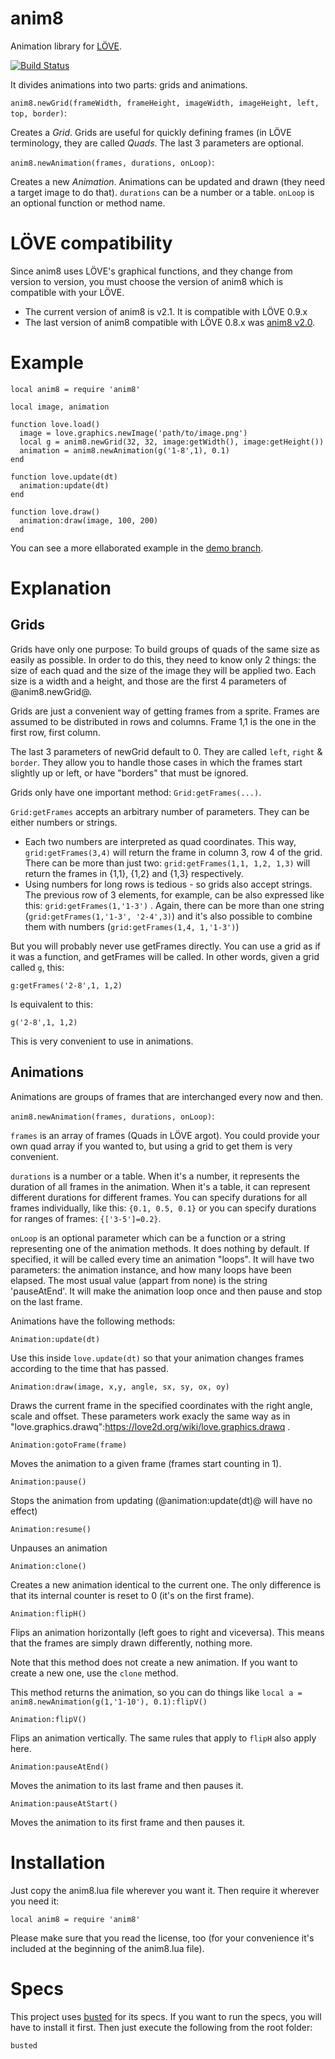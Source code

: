 anim8
=====

Animation library for [LÖVE](http://love2d.org).

[![Build Status](https://travis-ci.org/kikito/anim8.png?branch=master)](https://travis-ci.org/kikito/anim8)

It divides animations into two parts: grids and animations.

`anim8.newGrid(frameWidth, frameHeight, imageWidth, imageHeight, left, top, border)`:

Creates a *Grid*. Grids are useful for quickly defining frames (in LÖVE terminology, they are called *Quads*. The last 3 parameters are optional.

`anim8.newAnimation(frames, durations, onLoop)`:

Creates a new *Animation*. Animations can be updated and drawn (they need a target image to do that). `durations` can be a number or a table. `onLoop` is an optional function or method name.

LÖVE compatibility
==================

Since anim8 uses LÖVE's graphical functions, and they change from version to version, you must choose
the version of anim8 which is compatible with your LÖVE.

* The current version of anim8 is v2.1. It is compatible with LÖVE 0.9.x
* The last version of anim8 compatible with LÖVE 0.8.x was [anim8 v2.0](https://github.com/kikito/anim8/tree/v2.0.0).

Example
=======

```
local anim8 = require 'anim8'

local image, animation

function love.load()
  image = love.graphics.newImage('path/to/image.png')
  local g = anim8.newGrid(32, 32, image:getWidth(), image:getHeight())
  animation = anim8.newAnimation(g('1-8',1), 0.1)
end

function love.update(dt)
  animation:update(dt)
end

function love.draw()
  animation:draw(image, 100, 200)
end
```

You can see a more ellaborated example in the [demo branch](https://github.com/kikito/anim8/tree/demo).

Explanation
===========

Grids
-----

Grids have only one purpose: To build groups of quads of the same size as easily as possible. In order to do this, they need to know only 2 things: the size of each quad and the size of the image they will be applied two. Each size is a width and a height, and those are the first 4 parameters of @anim8.newGrid@.

Grids are just a convenient way of getting frames from a sprite. Frames are assumed to be distributed in rows and columns. Frame 1,1 is the one in the first row, first column.

The last 3 parameters of newGrid default to 0. They are called `left`, `right` & `border`. They allow you to handle those cases in which the frames start slightly up or left, or have "borders" that must be ignored.

Grids only have one important method: `Grid:getFrames(...)`.

`Grid:getFrames` accepts an arbitrary number of parameters. They can be either numbers or strings.

* Each two numbers are interpreted as quad coordinates. This way, `grid:getFrames(3,4)` will return the frame in column 3, row 4 of the grid. There can be more than just two: `grid:getFrames(1,1, 1,2, 1,3)` will return the frames in {1,1}, {1,2} and {1,3} respectively.
* Using numbers for long rows is tedious - so grids also accept strings. The previous row of 3 elements, for example, can be also expressed like this: `grid:getFrames(1,'1-3')` . Again, there can be more than one string (`grid:getFrames(1,'1-3', '2-4',3)`) and it's also possible to combine them with numbers (`grid:getFrames(1,4, 1,'1-3')`)

But you will probably never use getFrames directly. You can use a grid as if it was a function, and getFrames will be called. In other words, given a grid called `g`, this:

    g:getFrames('2-8',1, 1,2)

Is equivalent to this:

    g('2-8',1, 1,2)

This is very convenient to use in animations.

Animations
----------

Animations are groups of frames that are interchanged every now and then.

`anim8.newAnimation(frames, durations, onLoop)`:

`frames` is an array of frames (Quads in LÖVE argot). You could provide your own quad array if you wanted to, but using a grid to get them is very convenient.

`durations` is a number or a table. When it's a number, it represents the duration of all frames in the animation. When it's a table, it can represent different durations for different frames. You can specify durations for all frames individually, like this: `{0.1, 0.5, 0.1}` or you can specify durations for ranges of frames: `{['3-5']=0.2}`.

`onLoop` is an optional parameter which can be a function or a string representing one of the animation methods. It does nothing by default. If specified, it will be called every time an animation "loops". It will have two parameters: the animation instance, and how many loops have been elapsed. The most usual value (appart from none) is the
string 'pauseAtEnd'. It will make the animation loop once and then pause and stop on the last frame.

Animations have the following methods:

`Animation:update(dt)`

Use this inside `love.update(dt)` so that your animation changes frames according to the time that has passed.

`Animation:draw(image, x,y, angle, sx, sy, ox, oy)`

Draws the current frame in the specified coordinates with the right angle, scale and offset. These parameters work exacly the same way as in "love.graphics.drawq":https://love2d.org/wiki/love.graphics.drawq .

`Animation:gotoFrame(frame)`

Moves the animation to a given frame (frames start counting in 1).

`Animation:pause()`

Stops the animation from updating (@animation:update(dt)@ will have no effect)

`Animation:resume()`

Unpauses an animation

`Animation:clone()`

Creates a new animation identical to the current one. The only difference is that its internal counter is reset to 0 (it's on the first frame).

`Animation:flipH()`

Flips an animation horizontally (left goes to right and viceversa). This means that the frames are simply drawn differently, nothing more.

Note that this method does not create a new animation. If you want to create a new one, use the `clone` method.

This method returns the animation, so you can do things like `local a = anim8.newAnimation(g(1,'1-10'), 0.1):flipV()`

`Animation:flipV()`

Flips an animation vertically. The same rules that apply to `flipH` also apply here.

`Animation:pauseAtEnd()`

Moves the animation to its last frame and then pauses it.

`Animation:pauseAtStart()`

Moves the animation to its first frame and then pauses it.


Installation
============

Just copy the anim8.lua file wherever you want it. Then require it wherever you need it:

    local anim8 = require 'anim8'

Please make sure that you read the license, too (for your convenience it's included at the beginning of the anim8.lua file).

Specs
=====

This project uses [busted](http://olivinelabs.com/busted/) for its specs. If you want to run the specs, you will have to install it first. Then just execute the following from the root folder:

    busted


